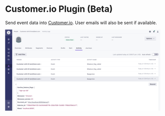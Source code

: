 # Customer.io Plugin (Beta)

Send event data into [Customer.io](https://customer.io/). User emails will also be sent if available.

![Customer.io Screenshot](readme-assets/customer-io.png)

